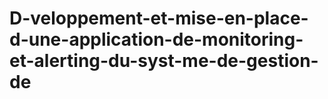 # D-veloppement-et-mise-en-place-d-une-application-de-monitoring-et-alerting-du-syst-me-de-gestion-de